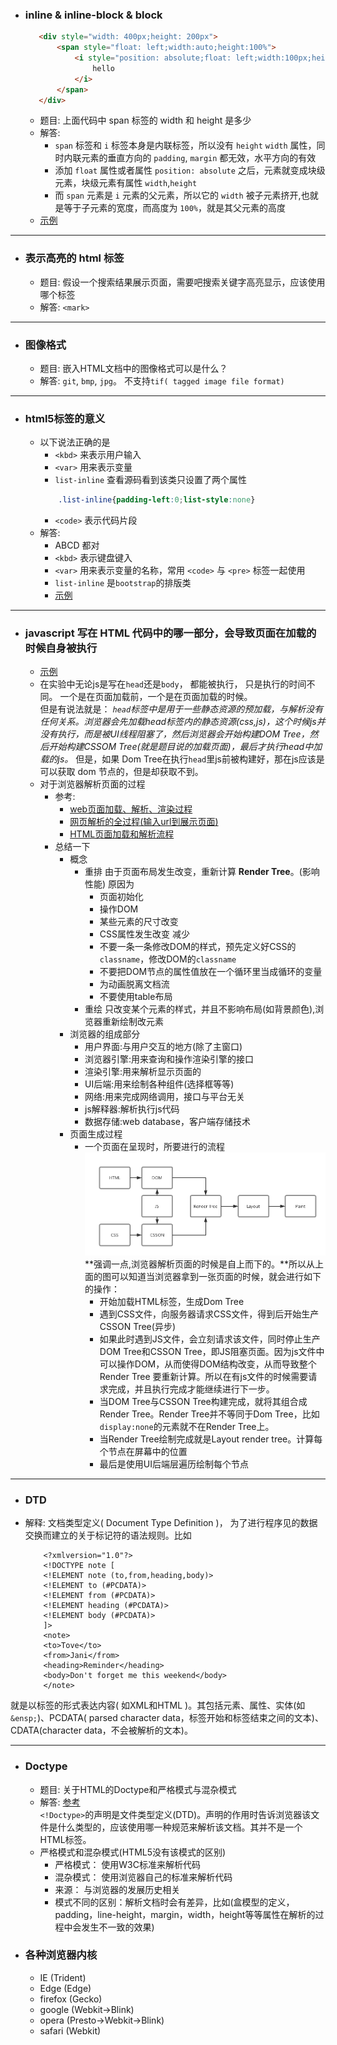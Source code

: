 - ###  inline & inline-block & block
     ```html
        <div style="width: 400px;height: 200px">
            <span style="float: left;width:auto;height:100%">
                <i style="position: absolute;float: left;width:100px;height: 5px">
                    hello
                </i>
            </span>
        </div>
     ```
    + 题目: 上面代码中 span 标签的 width 和 height 是多少       
    + 解答: 
        * `span` 标签和 `i` 标签本身是内联标签，所以没有 `height` `width` 属性，同时内联元素的垂直方向的 `padding`, `margin` 都无效，水平方向的有效
        * 添加 `float` 属性或者属性 `position: absolute` 之后，元素就变成块级元素，块级元素有属性 `width`,`height`
        * 而 `span` 元素是 `i` 元素的父元素，所以它的 `width` 被子元素挤开,也就是等于子元素的宽度，而高度为 `100%`，就是其父元素的高度
    + [示例](inline&inline-block&block.html)

---
- ###  表示高亮的 html 标签

    + 题目: 假设一个搜索结果展示页面，需要吧搜索关键字高亮显示，应该使用哪个标签      
    + 解答: `<mark>`
    
---
- ###  图像格式
    + 题目: 嵌入HTML文档中的图像格式可以是什么？     
    + 解答: `git`, `bmp`, `jpg`。 不支持`tif( tagged image file format)`

---
- ### html5标签的意义
    + 以下说法正确的是
        * `<kbd>` 来表示用户输入
        * `<var>` 用来表示变量
        * `list-inline` 查看源码看到该类只设置了两个属性
        ```css
            .list-inline{padding-left:0;list-style:none}
        ```
        * `<code>` 表示代码片段
    + 解答:
        * ABCD 都对
        * `<kbd>` 表示键盘键入
        * `<var>` 用来表示变量的名称，常用 `<code>` 与 `<pre>` 标签一起使用
        * `list-inline` 是`bootstrap`的排版类
        * [示例](html5tag.html)

---
- ### javascript 写在 HTML 代码中的哪一部分，会导致页面在加载的时候自身被执行
    + [示例](js加载问题.html)
    + 在实验中无论js是写在`head`还是`body`， 都能被执行， 只是执行的时间不同。 一个是在页面加载前，一个是在页面加载的时候。  
    但是有说法就是： *`head`标签中是用于一些静态资源的预加载，与解析没有任何关系。浏览器会先加载head标签内的静态资源(css,js)，这个时候js并没有执行，而是被UI线程阻塞了，然后浏览器会开始构建DOM Tree，然后开始构建CSSOM Tree(就是题目说的加载页面)，最后才执行head中加载的js。*
    但是，如果 Dom Tree在执行`head`里js前被构建好，那在js应该是可以获取 dom 节点的，但是却获取不到。
    + 对于浏览器解析页面的过程
        * 参考:
            - [web页面加载、解析、渲染过程](https://www.cnblogs.com/CandyManPing/p/6635008.html)
            - [网页解析的全过程(输入url到展示页面)](https://www.cnblogs.com/wpshan/p/6282061.html)         
            - [HTML页面加载和解析流程](https://blog.csdn.net/qq_39793127/article/details/78900707)
        * 总结一下
            - 概念
                + 重排
                    由于页面布局发生改变，重新计算 **Render Tree**。(影响性能)  原因为
                    * 页面初始化
                    * 操作DOM
                    * 某些元素的尺寸改变
                    * CSS属性发生改变
                    减少
                    * 不要一条一条修改DOM的样式，预先定义好CSS的`classname`，修改DOM的`classname`
                    * 不要把DOM节点的属性值放在一个循环里当成循环的变量
                    * 为动画脱离文档流
                    * 不要使用table布局
                + 重绘
                    只改变某个元素的样式，并且不影响布局(如背景颜色),浏览器重新绘制改元素
            - 浏览器的组成部分
                + 用户界面:与用户交互的地方(除了主窗口)
                + 浏览器引擎:用来查询和操作渲染引擎的接口
                + 渲染引擎:用来解析显示页面的
                + UI后端:用来绘制各种组件(选择框等等)
                + 网络:用来完成网络调用，接口与平台无关
                + js解释器:解析执行js代码
                + 数据存储:web database，客户端存储技术
            - 页面生成过程
                + 一个页面在呈现时，所要进行的流程
                ![一个页面在呈现时，所要进行的流程](image/web_show_flow.png)  
                **强调一点,浏览器解析页面的时候是自上而下的。**所以从上面的图可以知道当浏览器拿到一张页面的时候，就会进行如下的操作：
                    * 开始加载HTML标签，生成Dom Tree
                    * 遇到CSS文件，向服务器请求CSS文件，得到后开始生产CSSON Tree(异步)
                    * 如果此时遇到JS文件，会立刻请求该文件，同时停止生产DOM Tree和CSSON Tree，即JS阻塞页面。因为js文件中可以操作DOM，从而使得DOM结构改变，从而导致整个 Render Tree 要重新计算。所以在有js文件的时候需要请求完成，并且执行完成才能继续进行下一步。
                    * 当DOM Tree与CSSON Tree构建完成，就将其组合成Render Tree。Render Tree并不等同于Dom Tree，比如 `display:none`的元素就不在Render Tree上。
                    * 当Render Tree绘制完成就是Layout render tree。计算每个节点在屏幕中的位置
                    * 最后是使用UI后端层遍历绘制每个节点

---
- ### DTD
- 解释: 文档类型定义( Document Type Definition )， 为了进行程序见的数据交换而建立的关于标记符的语法规则。比如 
    ```
        <?xmlversion="1.0"?>
        <!DOCTYPE note [
        <!ELEMENT note (to,from,heading,body)>
        <!ELEMENT to (#PCDATA)>
        <!ELEMENT from (#PCDATA)>
        <!ELEMENT heading (#PCDATA)>
        <!ELEMENT body (#PCDATA)>
        ]>
        <note>
        <to>Tove</to>
        <from>Jani</from>
        <heading>Reminder</heading>
        <body>Don't forget me this weekend</body>
        </note>
    ```
就是以标签的形式表达内容( 如XML和HTML )。其包括元素、属性、实体(如`&ensp;`)、PCDATA( parsed character data，标签开始和标签结束之间的文本)、CDATA(character data，不会被解析的文本)。

---
- ### Doctype
    + 题目: 关于HTML的Doctype和严格模式与混杂模式
    + 解答: [参考](https://www.cnblogs.com/wuqiutong/p/5986191.html)  
            `<!Doctype>`的声明是文件类型定义(DTD)。声明的作用时告诉浏览器该文件是什么类型的，应该使用哪一种规范来解析该文档。其并不是一个HTML标签。
    + 严格模式和混杂模式(HTML5没有该模式的区别)
        * 严格模式： 使用W3C标准来解析代码
        * 混杂模式： 使用浏览器自己的标准来解析代码
        * 来源： 与浏览器的发展历史相关
        * 模式不同的区别：解析文档时会有差异，比如(盒模型的定义，padding，line-height，margin，width，height等等属性在解析的过程中会发生不一致的效果)

- ### 各种浏览器内核
    + IE (Trident)
    + Edge (Edge)
    + firefox (Gecko)
    + google (Webkit->Blink)
    + opera  (Presto->Webkit->Blink)
    + safari (Webkit)


